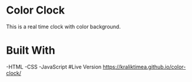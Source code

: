 # Color Clock
This is a real time clock with color background.
# Built With
-HTML
-CSS
-JavaScript
#Live Version
https://kraliktimea.github.io/color-clock/
